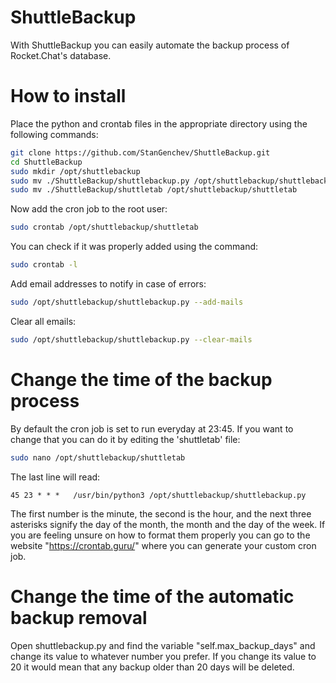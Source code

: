 # ShuttleBackup
With ShuttleBackup you can easily automate the backup process of Rocket.Chat's database.

# How to install
Place the python and crontab files in the appropriate directory using the following commands:
```bash
git clone https://github.com/StanGenchev/ShuttleBackup.git
cd ShuttleBackup
sudo mkdir /opt/shuttlebackup
sudo mv ./ShuttleBackup/shuttlebackup.py /opt/shuttlebackup/shuttlebackup.py
sudo mv ./ShuttleBackup/shuttletab /opt/shuttlebackup/shuttletab
```

Now add the cron job to the root user:
```bash
sudo crontab /opt/shuttlebackup/shuttletab
```

You can check if it was properly added using the command:
```bash
sudo crontab -l
```

Add email addresses to notify in case of errors:
```bash
sudo /opt/shuttlebackup/shuttlebackup.py --add-mails
```

Clear all emails:
```bash
sudo /opt/shuttlebackup/shuttlebackup.py --clear-mails
```

# Change the time of the backup process

By default the cron job is set to run everyday at 23:45.
If you want to change that you can do it by editing the 'shuttletab' file:
```bash
sudo nano /opt/shuttlebackup/shuttletab
```
The last line will read:
```
45 23 * * *   /usr/bin/python3 /opt/shuttlebackup/shuttlebackup.py
```
The first number is the minute, the second is the hour, and the next three asterisks signify the day of the month, the month and the day of the week.
If you are feeling unsure on how to format them properly you can go to the website "https://crontab.guru/" where you can generate your custom cron job.

# Change the time of the automatic backup removal

Open shuttlebackup.py and find the variable "self.max_backup_days" and change its value to whatever number you prefer. If you change its value to 20 it would mean that any backup older than 20 days will be deleted.
